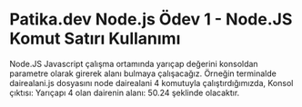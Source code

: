 # Patika.dev Node.js Ödev 1 - Node.JS Komut Satırı Kullanımı
Node.JS Javascript çalışma ortamında yarıçap değerini konsoldan parametre olarak girerek alanı bulmaya çalışacağız.
Örneğin terminalde dairealani.js dosyasını node dairealani 4 komutuyla çalıştırdığımızda, Konsol çıktısı:  Yarıçapı 4 olan dairenin alanı: 50.24 şeklinde olacaktır.
